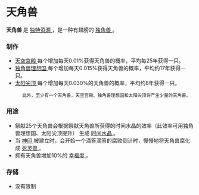 # 天角兽
  <p>
    <strong>
          天角兽
    </strong>
        是
    <a href="#Resources#_Unique_Resources">
          独特资源
    </a>
        ，是一种有翅膀的
    <a href="#unicorns">
          独角兽
    </a>
        。
  </p>
 
 ### 制作
   
<ul>
      <li>
        <a href="#Religion#Sky_Palace">
              天空宫殿
    </a>
        每个增加每天0.01%获得天角兽的概率，平均每25年获得一只。
      <li>
        <a href="#Religion#Unicorn_Utopia">
              独角兽理想国
        </a>
            每个增加每天0.015%获得天角兽的概率，平均约17年获得一只。
      </li>
      <li>
        <a href="#Religion#Sunspire">
              太阳尖顶
        </a>
            每个增加每天0.030%的天角兽的概率，平均约8年获得一只。
      </li>
    </ul>

          此外，至少有一个天角兽，天空宫殿、独角兽理想国和太阳尖顶将产生少量的天角兽。


### 用途

<ul>
      <li>
            祭献25个天角兽会根据祭献天角兽所获得的时间水晶的效率（此效率可用独角兽理想国、太阳尖顶提升）
            生成
        <a href="#time+crystal">
              时间水晶
        </a>
            。
      </li>
      <li>
            当
        <a href="#Religion#Marker">
              神印
        </a>
            被建立时，会开始一个滴答滴答的腐败倒计时，慢慢地将天角兽腐化成
        <a href="#necrocorns">
              死灵兽
        </a>
            。
      </li>
      <li>
            拥有天角兽增加10%的
        <a href="#Happiness">
              幸福度
        </a>
            。
      </li>
    </ul>

 ### 存储
<ul>
      <li>
            没有限制
      </li>
    </ul>